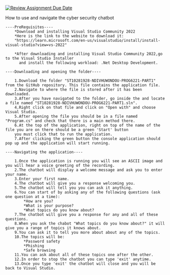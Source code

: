 [![Review Assignment Due Date](https://classroom.github.com/assets/deadline-readme-button-22041afd0340ce965d47ae6ef1cefeee28c7c493a6346c4f15d667ab976d596c.svg)](https://classroom.github.com/a/QA4FRrJe)

How to use and navigate the cyber security chatbot

    ----PreRequisites----
        *Download and installing Visual Studio Community 2022
        *Here is the link to the website to download it:
        "https://learn.microsoft.com/en-us/visualstudio/install/install-visual-studio?view=vs-2022"

        *After downloading and installing Visual Studio Community 2022,go to the Visual Studio Installer 
          and install the following workload: .Net Desktop Development.

    ----Downloading and opening the folder----

        1.Download the folder "ST10281928-NDIVHUWONDOU-PROG6221-PART1" from the GitHub repository. This file contains the application file.
        2.Navigate to where the file is stored after it has been downloaded.
        3.After you have navigated to the folder, go inside the and locate a file named "ST10281928-NDIVHUWONDOU-PROG6221-PART1.sln".
        4.Right click on that file and click on "Open with" and choose Visual Studio.
        5.After opening the file you should be in a file named "Program.cs" and check that there is a main method there.
        6.At the top of the application, right on top of the name of the file you are on there should be a green 'Start' button
        you must click that to run the application.
        7.After clicking the green button the console application should pop up and the application will start running.

    ----Navigating the application----

        1.Once the application is running you will see an ASCII image and you will hear a voice greeting of the recording.
        2.The chatbot will display a welcome message and ask you to enter your name.
        3.Enter your first name.
        4.The chatbot will give you a response welcoming you.
        5.The chatbot will tell you you can ask it anything.
        6.You can start of by asking any of the following questions (ask one question at a time):
            *How are you?
            *What is your purpose?
            *What topics do you know about?
        7.The chatbot will give you a response for any and all of these questions.
        8.When you ask the chabot "What topics do you know about?" it will give you a range of topics it knows about.
        9.You can ask it to tell you more about about any of the topics.
        10.The topics will be:
            *Password safety
            *Phishing
            *Safe browsing 
        11.You can ask about all of these topics one after the other.
        12.In order to stop the chatbot you can type 'exit' anytime.
        13.Once you type 'exit' the chatbot will close and you will be back to Visual Studio.